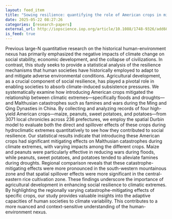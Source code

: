 ```yaml
---
layout: feed_item
title: "Sowing resilience: quantifying the role of American crops in mitigating Malthusian catastrophes during climatic extremes in history"
date: 2025-05-22 08:27:26
categories: [research-papers]
external_url: http://iopscience.iop.org/article/10.1088/1748-9326/add608
is_feed: true
---
```


Previous large-N quantitative research on the historical human-environment nexus has primarily emphasized the negative impacts of climate change on social stability, economic development, and the collapse of civilizations. In contrast, this study seeks to provide a statistical analysis of the resilience mechanisms that human societies have historically employed to adapt to and mitigate adverse environmental conditions. Agricultural development, as a crucial component of social resilience, has played a pivotal role in enabling societies to absorb climate-induced subsistence pressures. We systematically examine how introducing American crops mitigated the relationship between climatic extremes—specifically floods and droughts—and Malthusian catastrophes such as famines and wars during the Ming and Qing Dynasties in China. By collecting and analyzing records of four high-yield American crops—maize, peanuts, sweet potatoes, and potatoes—from 3071 local chronicles across 236 prefectures, we employ the spatial Durbin model to evaluate both the direct and spillover effects of these crops during hydroclimatic extremes quantitatively to see how they contributed to social resilience. Our statistical results indicate that introducing these American crops had significant mitigating effects on Malthusian catastrophes during climate extremes, with varying impacts among the different crops. Maize and peanuts were particularly effective in reducing wars during floods, while peanuts, sweet potatoes, and potatoes tended to alleviate famines during droughts. Regional comparison reveals that these catastrophe-mitigating effects were more pronounced in the south-western mountainous zone and that spatial spillover effects were more significant in the central-eastern rice cultivation zone. These findings underscore the importance of agricultural development in enhancing social resilience to climatic extremes. By highlighting the regionally varying catastrophe-mitigating effects of specific crops, our study provides valuable insights into the adaptive capacities of human societies to climate variability. This contributes to a more nuanced and context-sensitive understanding of the human-environment nexus.
